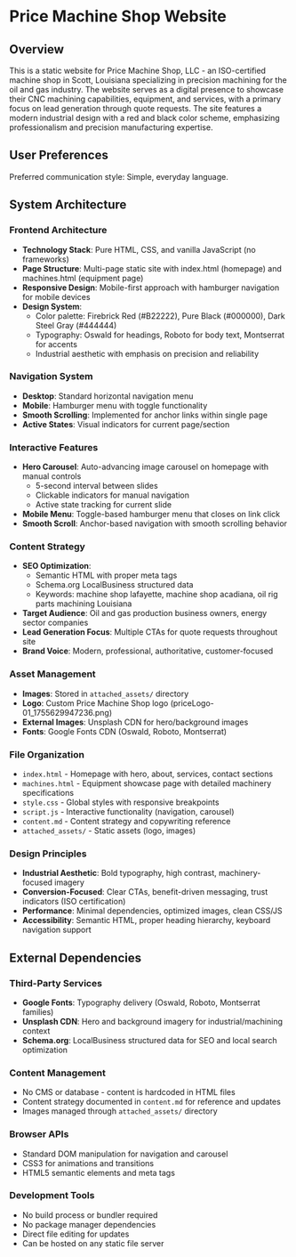 # Price Machine Shop Website

## Overview

This is a static website for Price Machine Shop, LLC - an ISO-certified machine shop in Scott, Louisiana specializing in precision machining for the oil and gas industry. The website serves as a digital presence to showcase their CNC machining capabilities, equipment, and services, with a primary focus on lead generation through quote requests. The site features a modern industrial design with a red and black color scheme, emphasizing professionalism and precision manufacturing expertise.

## User Preferences

Preferred communication style: Simple, everyday language.

## System Architecture

### Frontend Architecture
- **Technology Stack**: Pure HTML, CSS, and vanilla JavaScript (no frameworks)
- **Page Structure**: Multi-page static site with index.html (homepage) and machines.html (equipment page)
- **Responsive Design**: Mobile-first approach with hamburger navigation for mobile devices
- **Design System**: 
  - Color palette: Firebrick Red (#B22222), Pure Black (#000000), Dark Steel Gray (#444444)
  - Typography: Oswald for headings, Roboto for body text, Montserrat for accents
  - Industrial aesthetic with emphasis on precision and reliability

### Navigation System
- **Desktop**: Standard horizontal navigation menu
- **Mobile**: Hamburger menu with toggle functionality
- **Smooth Scrolling**: Implemented for anchor links within single page
- **Active States**: Visual indicators for current page/section

### Interactive Features
- **Hero Carousel**: Auto-advancing image carousel on homepage with manual controls
  - 5-second interval between slides
  - Clickable indicators for manual navigation
  - Active state tracking for current slide
- **Mobile Menu**: Toggle-based hamburger menu that closes on link click
- **Smooth Scroll**: Anchor-based navigation with smooth scrolling behavior

### Content Strategy
- **SEO Optimization**: 
  - Semantic HTML with proper meta tags
  - Schema.org LocalBusiness structured data
  - Keywords: machine shop lafayette, machine shop acadiana, oil rig parts machining Louisiana
- **Target Audience**: Oil and gas production business owners, energy sector companies
- **Lead Generation Focus**: Multiple CTAs for quote requests throughout site
- **Brand Voice**: Modern, professional, authoritative, customer-focused

### Asset Management
- **Images**: Stored in `attached_assets/` directory
- **Logo**: Custom Price Machine Shop logo (priceLogo-01_1755629947236.png)
- **External Images**: Unsplash CDN for hero/background images
- **Fonts**: Google Fonts CDN (Oswald, Roboto, Montserrat)

### File Organization
- `index.html` - Homepage with hero, about, services, contact sections
- `machines.html` - Equipment showcase page with detailed machinery specifications
- `style.css` - Global styles with responsive breakpoints
- `script.js` - Interactive functionality (navigation, carousel)
- `content.md` - Content strategy and copywriting reference
- `attached_assets/` - Static assets (logo, images)

### Design Principles
- **Industrial Aesthetic**: Bold typography, high contrast, machinery-focused imagery
- **Conversion-Focused**: Clear CTAs, benefit-driven messaging, trust indicators (ISO certification)
- **Performance**: Minimal dependencies, optimized images, clean CSS/JS
- **Accessibility**: Semantic HTML, proper heading hierarchy, keyboard navigation support

## External Dependencies

### Third-Party Services
- **Google Fonts**: Typography delivery (Oswald, Roboto, Montserrat families)
- **Unsplash CDN**: Hero and background imagery for industrial/machining context
- **Schema.org**: LocalBusiness structured data for SEO and local search optimization

### Content Management
- No CMS or database - content is hardcoded in HTML files
- Content strategy documented in `content.md` for reference and updates
- Images managed through `attached_assets/` directory

### Browser APIs
- Standard DOM manipulation for navigation and carousel
- CSS3 for animations and transitions
- HTML5 semantic elements and meta tags

### Development Tools
- No build process or bundler required
- No package manager dependencies
- Direct file editing for updates
- Can be hosted on any static file server